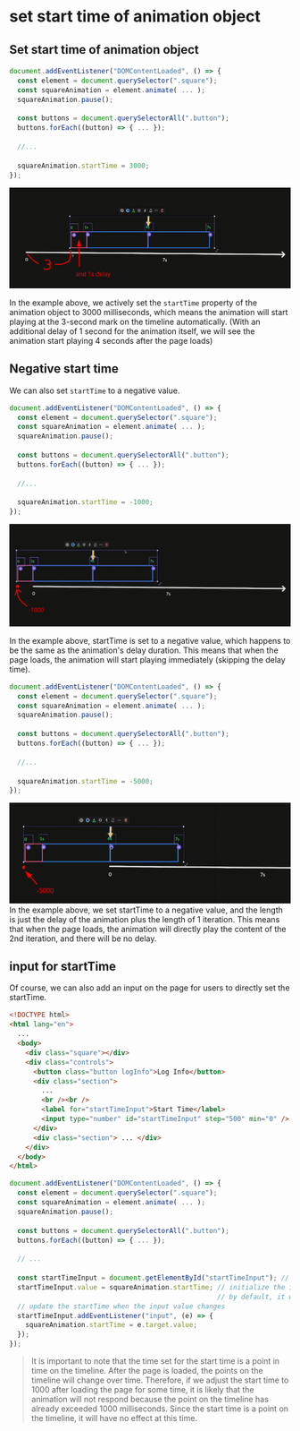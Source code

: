 # set start time of animation object

## Set start time of animation object

```js
document.addEventListener("DOMContentLoaded", () => {
  const element = document.querySelector(".square");
  const squareAnimation = element.animate( ... );
  squareAnimation.pause();

  const buttons = document.querySelectorAll(".button");
  buttons.forEach((button) => { ... });

  //...

  squareAnimation.startTime = 3000;
});
```

![3s-start-time.png](./3s-start-time.png)

In the example above, we actively set the `startTime` property of the animation object to 3000 milliseconds, which means the animation will start playing at the 3-second mark on the timeline automatically. (With an additional delay of 1 second for the animation itself, we will see the animation start playing 4 seconds after the page loads)

## Negative start time

We can also set `startTime` to a negative value.

```js
document.addEventListener("DOMContentLoaded", () => {
  const element = document.querySelector(".square");
  const squareAnimation = element.animate( ... );
  squareAnimation.pause();

  const buttons = document.querySelectorAll(".button");
  buttons.forEach((button) => { ... });

  //...

  squareAnimation.startTime = -1000;
});
```

![neg-1s-start-time.png](./neg-1s-start-time.png)

In the example above, startTime is set to a negative value, which happens to be the same as the animation's delay duration. This means that when the page loads, the animation will start playing immediately (skipping the delay time).

```js
document.addEventListener("DOMContentLoaded", () => {
  const element = document.querySelector(".square");
  const squareAnimation = element.animate( ... );
  squareAnimation.pause();

  const buttons = document.querySelectorAll(".button");
  buttons.forEach((button) => { ... });

  //...

  squareAnimation.startTime = -5000;
});
```

![neg-5s-start-time.png](./neg-5s-start-time.png)
In the example above, we set startTime to a negative value, and the length is just the delay of the animation plus the length of 1 iteration. This means that when the page loads, the animation will directly play the content of the 2nd iteration, and there will be no delay.

## input for startTime

Of course, we can also add an input on the page for users to directly set the startTime.

```html
<!DOCTYPE html>
<html lang="en">
  ...
  <body>
    <div class="square"></div>
    <div class="controls">
      <button class="button logInfo">Log Info</button>
      <div class="section">
        ...
        <br /><br />
        <label for="startTimeInput">Start Time</label>
        <input type="number" id="startTimeInput" step="500" min="0" />
      </div>
      <div class="section"> ... </div>
    </div>
  </body>
</html>
```

```js
document.addEventListener("DOMContentLoaded", () => {
  const element = document.querySelector(".square");
  const squareAnimation = element.animate( ... );
  squareAnimation.pause();

  const buttons = document.querySelectorAll(".button");
  buttons.forEach((button) => { ... });

  // ...

  const startTimeInput = document.getElementById("startTimeInput"); // get the input element
  startTimeInput.value = squareAnimation.startTime; // initialize the input value with the current startTime
                                                    // by default, it will be null, which means the animation will not start automatically
  // update the startTime when the input value changes
  startTimeInput.addEventListener("input", (e) => {
    squareAnimation.startTime = e.target.value;
  });
});
```

> It is important to note that the time set for the start time is a point in time on the timeline. After the page is loaded, the points on the timeline will change over time. Therefore, if we adjust the start time to 1000 after loading the page for some time, it is likely that the animation will not respond because the point on the timeline has already exceeded 1000 milliseconds. Since the start time is a point on the timeline, it will have no effect at this time.
